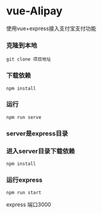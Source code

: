 # vue-Alipay
使用vue+express接入支付宝支付功能

### 克隆到本地
```
git clone 项目地址
``` 

### 下载依赖
```
npm install
```

### 运行
```
npm run serve
```

### server是express目录
### 进入server目录下载依赖
```
npm install
```

### 运行express
```
npm run start
```

express 端口3000
